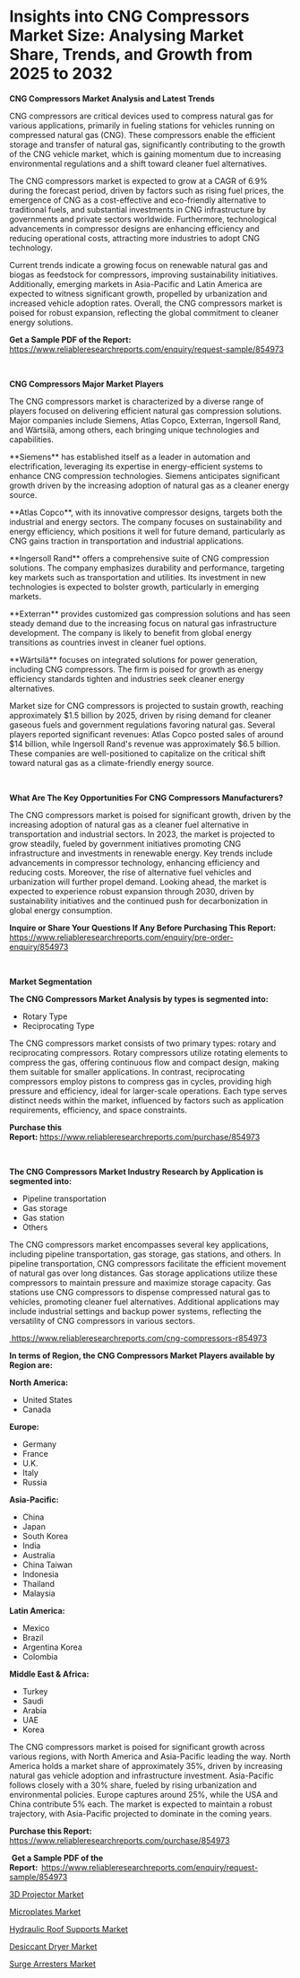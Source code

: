 <p><h1>Insights into CNG Compressors Market Size: Analysing Market Share, Trends, and Growth from 2025 to 2032</h1></p><p><strong>CNG Compressors Market Analysis and Latest Trends</strong></p>
<p><p>CNG compressors are critical devices used to compress natural gas for various applications, primarily in fueling stations for vehicles running on compressed natural gas (CNG). These compressors enable the efficient storage and transfer of natural gas, significantly contributing to the growth of the CNG vehicle market, which is gaining momentum due to increasing environmental regulations and a shift toward cleaner fuel alternatives.</p><p>The CNG compressors market is expected to grow at a CAGR of 6.9% during the forecast period, driven by factors such as rising fuel prices, the emergence of CNG as a cost-effective and eco-friendly alternative to traditional fuels, and substantial investments in CNG infrastructure by governments and private sectors worldwide. Furthermore, technological advancements in compressor designs are enhancing efficiency and reducing operational costs, attracting more industries to adopt CNG technology.</p><p>Current trends indicate a growing focus on renewable natural gas and biogas as feedstock for compressors, improving sustainability initiatives. Additionally, emerging markets in Asia-Pacific and Latin America are expected to witness significant growth, propelled by urbanization and increased vehicle adoption rates. Overall, the CNG compressors market is poised for robust expansion, reflecting the global commitment to cleaner energy solutions.</p></p>
<p><strong>Get a Sample PDF of the Report:&nbsp;</strong> <a href="https://www.reliableresearchreports.com/enquiry/request-sample/854973?utm_campaign=28&utm_medium=2&utm_source=Github&utm_content=ia&utm_term=17022025&utm_id=cng-compressors">https://www.reliableresearchreports.com/enquiry/request-sample/854973</a></p>
<p>&nbsp;</p>
<p><strong>CNG Compressors Major Market Players</strong></p>
<p><p>The CNG compressors market is characterized by a diverse range of players focused on delivering efficient natural gas compression solutions. Major companies include Siemens, Atlas Copco, Exterran, Ingersoll Rand, and Wärtsilä, among others, each bringing unique technologies and capabilities.</p><p>**Siemens** has established itself as a leader in automation and electrification, leveraging its expertise in energy-efficient systems to enhance CNG compression technologies. Siemens anticipates significant growth driven by the increasing adoption of natural gas as a cleaner energy source. </p><p>**Atlas Copco**, with its innovative compressor designs, targets both the industrial and energy sectors. The company focuses on sustainability and energy efficiency, which positions it well for future demand, particularly as CNG gains traction in transportation and industrial applications.</p><p>**Ingersoll Rand** offers a comprehensive suite of CNG compression solutions. The company emphasizes durability and performance, targeting key markets such as transportation and utilities. Its investment in new technologies is expected to bolster growth, particularly in emerging markets.</p><p>**Exterran** provides customized gas compression solutions and has seen steady demand due to the increasing focus on natural gas infrastructure development. The company is likely to benefit from global energy transitions as countries invest in cleaner fuel options.</p><p>**Wärtsilä** focuses on integrated solutions for power generation, including CNG compressors. The firm is poised for growth as energy efficiency standards tighten and industries seek cleaner energy alternatives.</p><p>Market size for CNG compressors is projected to sustain growth, reaching approximately $1.5 billion by 2025, driven by rising demand for cleaner gaseous fuels and government regulations favoring natural gas. Several players reported significant revenues: Atlas Copco posted sales of around $14 billion, while Ingersoll Rand's revenue was approximately $6.5 billion. These companies are well-positioned to capitalize on the critical shift toward natural gas as a climate-friendly energy source.</p></p>
<p>&nbsp;</p>
<p><strong>What Are The Key Opportunities For CNG Compressors Manufacturers?</strong></p>
<p><p>The CNG compressors market is poised for significant growth, driven by the increasing adoption of natural gas as a cleaner fuel alternative in transportation and industrial sectors. In 2023, the market is projected to grow steadily, fueled by government initiatives promoting CNG infrastructure and investments in renewable energy. Key trends include advancements in compressor technology, enhancing efficiency and reducing costs. Moreover, the rise of alternative fuel vehicles and urbanization will further propel demand. Looking ahead, the market is expected to experience robust expansion through 2030, driven by sustainability initiatives and the continued push for decarbonization in global energy consumption.</p></p>
<p><strong>Inquire or Share Your Questions If Any Before Purchasing This Report:</strong> <a href="https://www.reliableresearchreports.com/enquiry/pre-order-enquiry/854973?utm_campaign=28&utm_medium=2&utm_source=Github&utm_content=ia&utm_term=17022025&utm_id=cng-compressors">https://www.reliableresearchreports.com/enquiry/pre-order-enquiry/854973</a></p>
<p>&nbsp;</p>
<p><strong>Market Segmentation</strong></p>
<p><strong>The CNG Compressors Market Analysis by types is segmented into:</strong></p>
<p><ul><li>Rotary Type</li><li>Reciprocating Type</li></ul></p>
<p><p>The CNG compressors market consists of two primary types: rotary and reciprocating compressors. Rotary compressors utilize rotating elements to compress the gas, offering continuous flow and compact design, making them suitable for smaller applications. In contrast, reciprocating compressors employ pistons to compress gas in cycles, providing high pressure and efficiency, ideal for larger-scale operations. Each type serves distinct needs within the market, influenced by factors such as application requirements, efficiency, and space constraints.</p></p>
<p><strong>Purchase this Report:&nbsp;</strong><a href="https://www.reliableresearchreports.com/purchase/854973?utm_campaign=28&utm_medium=2&utm_source=Github&utm_content=ia&utm_term=17022025&utm_id=cng-compressors">https://www.reliableresearchreports.com/purchase/854973</a></p>
<p>&nbsp;</p>
<p><strong>The CNG Compressors Market Industry Research by Application is segmented into:</strong></p>
<p><ul><li>Pipeline transportation</li><li>Gas storage</li><li>Gas station</li><li>Others</li></ul></p>
<p><p>The CNG compressors market encompasses several key applications, including pipeline transportation, gas storage, gas stations, and others. In pipeline transportation, CNG compressors facilitate the efficient movement of natural gas over long distances. Gas storage applications utilize these compressors to maintain pressure and maximize storage capacity. Gas stations use CNG compressors to dispense compressed natural gas to vehicles, promoting cleaner fuel alternatives. Additional applications may include industrial settings and backup power systems, reflecting the versatility of CNG compressors in various sectors.</p></p>
<p><a href="https://www.reliableresearchreports.com/cng-compressors-r854973?utm_campaign=28&utm_medium=2&utm_source=Github&utm_content=ia&utm_term=17022025&utm_id=cng-compressors">&nbsp;https://www.reliableresearchreports.com/cng-compressors-r854973</a></p>
<p><strong>In terms of Region, the CNG Compressors Market Players available by Region are:</strong></p>
<p>
    <p> <strong> North America: </strong>
        <ul>
            <li>United States</li>
            <li>Canada</li>
        </ul>
        </p> 
    <p> <strong> Europe: </strong>
        <ul>
            <li>Germany</li>
            <li>France</li>
            <li>U.K.</li>
            <li>Italy</li>
            <li>Russia</li>
        </ul>
        </p> 
    <p> <strong> Asia-Pacific: </strong>
        <ul>
            <li>China</li>
            <li>Japan</li>
            <li>South Korea</li>
            <li>India</li>
            <li>Australia</li>
            <li>China Taiwan</li>
            <li>Indonesia</li>
            <li>Thailand</li>
            <li>Malaysia</li>
        </ul>
        </p> 
    <p> <strong> Latin America: </strong>
        <ul>
            <li>Mexico</li>
            <li>Brazil</li>
            <li>Argentina Korea</li>
            <li>Colombia</li>
        </ul>
        </p> 
    <p> <strong> Middle East & Africa: </strong>
        <ul>
            <li>Turkey</li>
            <li>Saudi</li>
            <li>Arabia</li>
            <li>UAE</li>
            <li>Korea</li>
        </ul>
    </p>
    </p>
<p><p>The CNG compressors market is poised for significant growth across various regions, with North America and Asia-Pacific leading the way. North America holds a market share of approximately 35%, driven by increasing natural gas vehicle adoption and infrastructure investment. Asia-Pacific follows closely with a 30% share, fueled by rising urbanization and environmental policies. Europe captures around 25%, while the USA and China contribute 5% each. The market is expected to maintain a robust trajectory, with Asia-Pacific projected to dominate in the coming years.</p></p>
<p><strong>Purchase this Report: </strong><a href="https://www.reliableresearchreports.com/purchase/854973?utm_campaign=28&utm_medium=2&utm_source=Github&utm_content=ia&utm_term=17022025&utm_id=cng-compressors">https://www.reliableresearchreports.com/purchase/854973</a></p>
<p>&nbsp;<strong>Get a Sample PDF of the Report:&nbsp;&nbsp;</strong><a href="https://www.reliableresearchreports.com/enquiry/request-sample/854973?utm_campaign=28&utm_medium=2&utm_source=Github&utm_content=ia&utm_term=17022025&utm_id=cng-compressors">https://www.reliableresearchreports.com/enquiry/request-sample/854973</a></p>
<p><strong></strong></p>
<p><p><a href="https://github.com/ajatawlasta/Market-Research-Report-List-1/blob/main/3d-projector-market.md?utm_campaign=28&utm_medium=2&utm_source=Github&utm_content=ia&utm_term=17022025&utm_id=cng-compressors">3D Projector Market</a></p><p><a href="https://github.com/chikenmhamdi/Market-Research-Report-List-1/blob/main/microplates-market.md?utm_campaign=28&utm_medium=2&utm_source=Github&utm_content=ia&utm_term=17022025&utm_id=cng-compressors">Microplates Market</a></p><p><a href="https://github.com/hunanuzmez/Market-Research-Report-List-1/blob/main/hydraulic-roof-supports-market.md?utm_campaign=28&utm_medium=2&utm_source=Github&utm_content=ia&utm_term=17022025&utm_id=cng-compressors">Hydraulic Roof Supports Market</a></p><p><a href="https://github.com/mriwacraane/Market-Research-Report-List-1/blob/main/desiccant-dryer-market.md?utm_campaign=28&utm_medium=2&utm_source=Github&utm_content=ia&utm_term=17022025&utm_id=cng-compressors">Desiccant Dryer Market</a></p><p><a href="https://github.com/benhaeneye/Market-Research-Report-List-1/blob/main/surge-arresters-market.md?utm_campaign=28&utm_medium=2&utm_source=Github&utm_content=ia&utm_term=17022025&utm_id=cng-compressors">Surge Arresters Market</a></p></p>